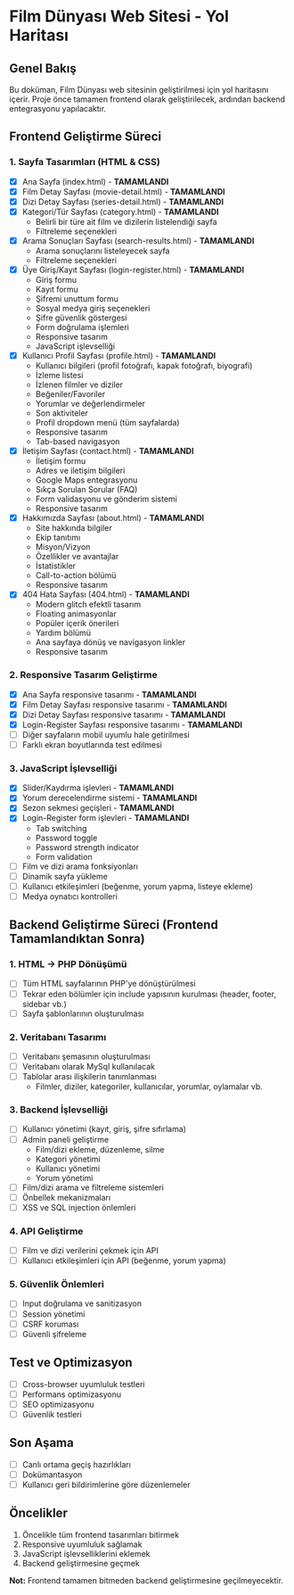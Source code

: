 # Film Dünyası Web Sitesi - Yol Haritası

## Genel Bakış
Bu doküman, Film Dünyası web sitesinin geliştirilmesi için yol haritasını içerir. Proje önce tamamen frontend olarak geliştirilecek, ardından backend entegrasyonu yapılacaktır.

## Frontend Geliştirme Süreci

### 1. Sayfa Tasarımları (HTML & CSS)
- [x] Ana Sayfa (index.html) - **TAMAMLANDI**
- [x] Film Detay Sayfası (movie-detail.html) - **TAMAMLANDI**
- [x] Dizi Detay Sayfası (series-detail.html) - **TAMAMLANDI**
- [x] Kategori/Tür Sayfası (category.html) - **TAMAMLANDI**
  - Belirli bir türe ait film ve dizilerin listelendiği sayfa
  - Filtreleme seçenekleri
- [x] Arama Sonuçları Sayfası (search-results.html) - **TAMAMLANDI**
  - Arama sonuçlarını listeleyecek sayfa
  - Filtreleme seçenekleri
- [x] Üye Giriş/Kayıt Sayfası (login-register.html) - **TAMAMLANDI**
  - Giriş formu
  - Kayıt formu
  - Şifremi unuttum formu
  - Sosyal medya giriş seçenekleri
  - Şifre güvenlik göstergesi
  - Form doğrulama işlemleri
  - Responsive tasarım
  - JavaScript işlevselliği
- [x] Kullanıcı Profil Sayfası (profile.html) - **TAMAMLANDI**
  - Kullanıcı bilgileri (profil fotoğrafı, kapak fotoğrafı, biyografi)
  - İzleme listesi
  - İzlenen filmler ve diziler
  - Beğeniler/Favoriler
  - Yorumlar ve değerlendirmeler
  - Son aktiviteler
  - Profil dropdown menü (tüm sayfalarda)
  - Responsive tasarım
  - Tab-based navigasyon
- [x] İletişim Sayfası (contact.html) - **TAMAMLANDI**
  - İletişim formu
  - Adres ve iletişim bilgileri
  - Google Maps entegrasyonu
  - Sıkça Sorulan Sorular (FAQ)
  - Form validasyonu ve gönderim sistemi
  - Responsive tasarım
- [x] Hakkımızda Sayfası (about.html) - **TAMAMLANDI**
  - Site hakkında bilgiler
  - Ekip tanıtımı
  - Misyon/Vizyon
  - Özellikler ve avantajlar
  - İstatistikler
  - Call-to-action bölümü
  - Responsive tasarım
- [x] 404 Hata Sayfası (404.html) - **TAMAMLANDI**
  - Modern glitch efektli tasarım
  - Floating animasyonlar
  - Popüler içerik önerileri
  - Yardım bölümü
  - Ana sayfaya dönüş ve navigasyon linkler
  - Responsive tasarım

### 2. Responsive Tasarım Geliştirme
- [x] Ana Sayfa responsive tasarımı - **TAMAMLANDI**
- [x] Film Detay Sayfası responsive tasarımı - **TAMAMLANDI**
- [x] Dizi Detay Sayfası responsive tasarımı - **TAMAMLANDI**
- [x] Login-Register Sayfası responsive tasarımı - **TAMAMLANDI**
- [ ] Diğer sayfaların mobil uyumlu hale getirilmesi
- [ ] Farklı ekran boyutlarında test edilmesi

### 3. JavaScript İşlevselliği
- [x] Slider/Kaydırma işlevleri - **TAMAMLANDI**
- [x] Yorum derecelendirme sistemi - **TAMAMLANDI**
- [x] Sezon sekmesi geçişleri - **TAMAMLANDI**
- [x] Login-Register form işlevleri - **TAMAMLANDI**
  - Tab switching
  - Password toggle
  - Password strength indicator
  - Form validation
- [ ] Film ve dizi arama fonksiyonları
- [ ] Dinamik sayfa yükleme
- [ ] Kullanıcı etkileşimleri (beğenme, yorum yapma, listeye ekleme)
- [ ] Medya oynatıcı kontrolleri

## Backend Geliştirme Süreci (Frontend Tamamlandıktan Sonra)

### 1. HTML -> PHP Dönüşümü
- [ ] Tüm HTML sayfalarının PHP'ye dönüştürülmesi
- [ ] Tekrar eden bölümler için include yapısının kurulması (header, footer, sidebar vb.)
- [ ] Sayfa şablonlarının oluşturulması

### 2. Veritabanı Tasarımı
- [ ] Veritabanı şemasının oluşturulması
- [ ] Veritabanı olarak MySql kullanılacak
- [ ] Tablolar arası ilişkilerin tanımlanması
  - Filmler, diziler, kategoriler, kullanıcılar, yorumlar, oylamalar vb.

### 3. Backend İşlevselliği
- [ ] Kullanıcı yönetimi (kayıt, giriş, şifre sıfırlama)
- [ ] Admin paneli geliştirme
  - Film/dizi ekleme, düzenleme, silme
  - Kategori yönetimi
  - Kullanıcı yönetimi
  - Yorum yönetimi
- [ ] Film/dizi arama ve filtreleme sistemleri
- [ ] Önbellek mekanizmaları
- [ ] XSS ve SQL injection önlemleri

### 4. API Geliştirme
- [ ] Film ve dizi verilerini çekmek için API
- [ ] Kullanıcı etkileşimleri için API (beğenme, yorum yapma)

### 5. Güvenlik Önlemleri
- [ ] Input doğrulama ve sanitizasyon
- [ ] Session yönetimi
- [ ] CSRF koruması
- [ ] Güvenli şifreleme

## Test ve Optimizasyon
- [ ] Cross-browser uyumluluk testleri
- [ ] Performans optimizasyonu
- [ ] SEO optimizasyonu
- [ ] Güvenlik testleri

## Son Aşama
- [ ] Canlı ortama geçiş hazırlıkları
- [ ] Dokümantasyon
- [ ] Kullanıcı geri bildirimlerine göre düzenlemeler

## Öncelikler
1. Öncelikle tüm frontend tasarımları bitirmek
2. Responsive uyumluluk sağlamak
3. JavaScript işlevselliklerini eklemek
4. Backend geliştirmesine geçmek

**Not:** Frontend tamamen bitmeden backend geliştirmesine geçilmeyecektir. 
